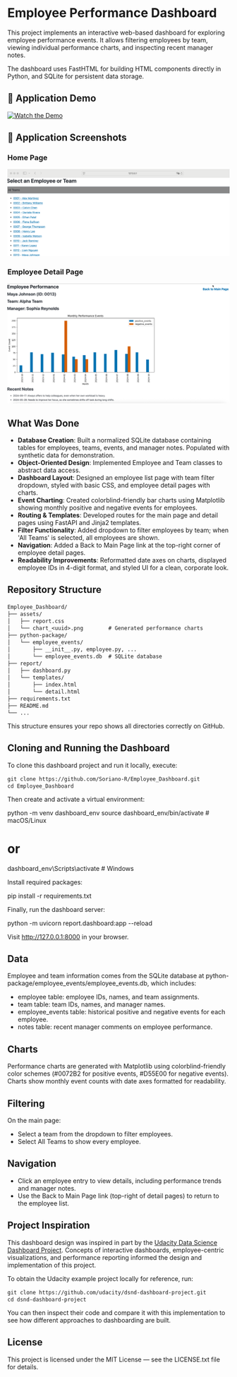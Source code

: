 # Employee Performance Dashboard

This project implements an interactive web-based dashboard for exploring employee performance events. It allows filtering employees by team, viewing individual performance charts, and inspecting recent manager notes.

The dashboard uses FastHTML for building HTML components directly in Python, and SQLite for persistent data storage.

## 🎥 Application Demo

[![Watch the Demo](https://img.shields.io/badge/Video-Demo-blue)](https://app.screencast.com/DGQPc0bQ2dgfC)

## 📸 Application Screenshots

### Home Page
![Dashboard Home](docs/dashboard_home.png)

### Employee Detail Page
![Employee Detail](docs/employee_detail.png)

## What Was Done

- **Database Creation**: Built a normalized SQLite database containing tables for employees, teams, events, and manager notes. Populated with synthetic data for demonstration.
- **Object-Oriented Design**: Implemented Employee and Team classes to abstract data access.
- **Dashboard Layout**: Designed an employee list page with team filter dropdown, styled with basic CSS, and employee detail pages with charts.
- **Event Charting**: Created colorblind-friendly bar charts using Matplotlib showing monthly positive and negative events for employees.
- **Routing & Templates**: Developed routes for the main page and detail pages using FastAPI and Jinja2 templates.
- **Filter Functionality**: Added dropdown to filter employees by team; when 'All Teams' is selected, all employees are shown.
- **Navigation**: Added a Back to Main Page link at the top-right corner of employee detail pages.
- **Readability Improvements**: Reformatted date axes on charts, displayed employee IDs in 4-digit format, and styled UI for a clean, corporate look.

## Repository Structure
```
Employee_Dashboard/
├── assets/
│   ├── report.css
│   └── chart_<uuid>.png        # Generated performance charts
├── python-package/
│   └── employee_events/
│       ├── __init__.py, employee.py, ...
│       └── employee_events.db  # SQLite database
├── report/
│   ├── dashboard.py
│   └── templates/
│       ├── index.html
│       └── detail.html
├── requirements.txt
├── README.md
└── ...
```
This structure ensures your repo shows all directories correctly on GitHub.

## Cloning and Running the Dashboard

To clone this dashboard project and run it locally, execute:

```
git clone https://github.com/Soriano-R/Employee_Dashboard.git
cd Employee_Dashboard
```

Then create and activate a virtual environment:

python -m venv dashboard_env
source dashboard_env/bin/activate  # macOS/Linux
# or
dashboard_env\Scripts\activate     # Windows

Install required packages:

pip install -r requirements.txt

Finally, run the dashboard server:

python -m uvicorn report.dashboard:app --reload

Visit http://127.0.0.1:8000 in your browser.

## Data

Employee and team information comes from the SQLite database at python-package/employee_events/employee_events.db, which includes:

- employee table: employee IDs, names, and team assignments.
- team table: team IDs, names, and manager names.
- employee_events table: historical positive and negative events for each employee.
- notes table: recent manager comments on employee performance.

## Charts

Performance charts are generated with Matplotlib using colorblind-friendly color schemes (#0072B2 for positive events, #D55E00 for negative events). Charts show monthly event counts with date axes formatted for readability.

## Filtering

On the main page:
- Select a team from the dropdown to filter employees.
- Select All Teams to show every employee.

## Navigation

- Click an employee entry to view details, including performance trends and manager notes.
- Use the Back to Main Page link (top-right of detail pages) to return to the employee list.

## Project Inspiration

This dashboard design was inspired in part by the [Udacity Data Science Dashboard Project](https://github.com/udacity/dsnd-dashboard-project). Concepts of interactive dashboards, employee-centric visualizations, and performance reporting informed the design and implementation of this project.

To obtain the Udacity example project locally for reference, run:

```
git clone https://github.com/udacity/dsnd-dashboard-project.git
cd dsnd-dashboard-project
```

You can then inspect their code and compare it with this implementation to see how different approaches to dashboarding are built.

## License

This project is licensed under the MIT License — see the LICENSE.txt file for details.
